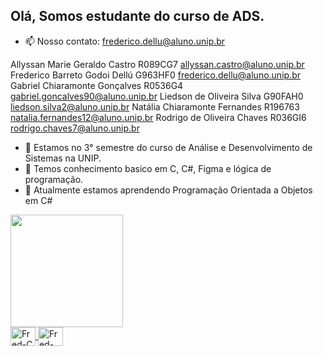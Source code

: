 
## Olá, Somos estudante do curso de ADS. 

- 📫 Nosso contato: frederico.dellu@aluno.unip.br
  
Allyssan Marie Geraldo Castro     R089CG7     allyssan.castro@aluno.unip.br
Frederico Barreto Godoi Dellú     G963HF0     frederico.dellu@aluno.unip.br
Gabriel Chiaramonte Gonçalves     R0536G4     gabriel.goncalves90@aluno.unip.br
Liedson de Oliveira Silva         G90FAH0     liedson.silva2@aluno.unip.br
Natália Chiaramonte Fernandes     R196763     natalia.fernandes12@aluno.unip.br
Rodrigo de Oliveira Chaves        R036GI6     rodrigo.chaves7@aluno.unip.br


- 🔭 Estamos no 3° semestre do curso de Análise e Desenvolvimento de Sistemas na UNIP.
- 🌱 Temos conhecimento basico em C, C#, Figma e lógica de programação.
- 👯 Atualmente estamos aprendendo Programação Orientada a Objetos em C#

<div>
  <a href="https://github.com/Fatal-System">
  <img height="180em" src="https://github-readme-stats.vercel.app/api?username=Fatal-System&show_icons=true&theme=blue&include_all_commits=true&count_private=true"/>
  
</div>

<div>
  <img align="center" alt="Fred-C" height="30" width="40" src="https://cdn.jsdelivr.net/gh/devicons/devicon@latest/icons/c/c-original.svg" />
  <img align="center" alt="Fred-C#" height="30" width="40" src="https://cdn.jsdelivr.net/gh/devicons/devicon@latest/icons/csharp/csharp-original.svg" />
</div>

##

